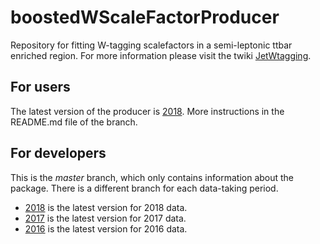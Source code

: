 # boostedWScaleFactorProducer

Repository for fitting W-tagging scalefactors in a semi-leptonic ttbar enriched region. 
For more information please visit the twiki [JetWtagging](https://twiki.cern.ch/twiki/bin/view/CMS/JetWtagging).

## For users

The latest version of the producer is [2018](https://github.com/cms-jet/boostedWScalefactorProducer/tree/2018). More instructions in the README.md file of the branch.


## For developers

This is the _master_ branch, which only contains information about the package. There is a different branch for each data-taking period.
 * [2018](https://github.com/cms-jet/boostedWScalefactorProducer/tree/2018) is the latest version for 2018 data.
 * [2017](https://github.com/cms-jet/boostedWScalefactorProducer/tree/2017) is the latest version for 2017 data.
 * [2016](https://github.com/cms-jet/boostedWScalefactorProducer/tree/2016_Thea) is the latest version for 2016 data.


